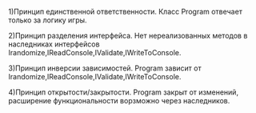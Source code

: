﻿1)Принцип единственной ответственности.
Класс Program отвечает только за логику игры.

2)Принцип разделения интерфейса.
Нет нереализованных методов в наследниках интерфейсов Irandomize,IReadConsole,IValidate,IWriteToConsole.

3)Принцип инверсии зависимостей.
Program зависит от Irandomize,IReadConsole,IValidate,IWriteToConsole.

4)Принцип открытости/закрытости.
Program закрыт от изменений, расширение функциональности ворзможно через наследников.


